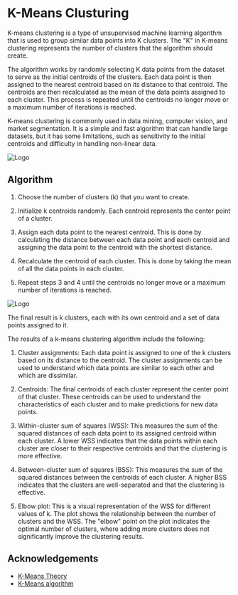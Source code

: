 # K-Means Clusturing

K-means clustering is a type of unsupervised machine learning algorithm that is used to group similar data points into K clusters. The "K" in K-means clustering represents the number of clusters that the algorithm should create. 

The algorithm works by randomly selecting K data points from the dataset to serve as the initial centroids of the clusters. Each data point is then assigned to the nearest centroid based on its distance to that centroid. The centroids are then recalculated as the mean of the data points assigned to each cluster. This process is repeated until the centroids no longer move or a maximum number of iterations is reached.

K-means clustering is commonly used in data mining, computer vision, and market segmentation. It is a simple and fast algorithm that can handle large datasets, but it has some limitations, such as sensitivity to the initial centroids and difficulty in handling non-linear data.


![Logo](https://i.imgur.com/S65Sk9c.jpg)


## Algorithm
1. Choose the number of clusters (k) that you want to create.

2. Initialize k centroids randomly. Each centroid represents the center point of a cluster.

3. Assign each data point to the nearest centroid. This is done by calculating the distance between each data point and each centroid and assigning the data point to the centroid with the shortest distance.

4. Recalculate the centroid of each cluster. This is done by taking the mean of all the data points in each cluster.

5. Repeat steps 3 and 4 until the centroids no longer move or a maximum number of iterations is reached.

![Logo](https://i.imgur.com/k4XcapI.gif)

The final result is k clusters, each with its own centroid and a set of data points assigned to it.


The results of a k-means clustering algorithm include the following:

1. Cluster assignments: Each data point is assigned to one of the k clusters based on its distance to the centroid. The cluster assignments can be used to understand which data points are similar to each other and which are dissimilar.

2. Centroids: The final centroids of each cluster represent the center point of that cluster. These centroids can be used to understand the characteristics of each cluster and to make predictions for new data points.

3. Within-cluster sum of squares (WSS): This measures the sum of the squared distances of each data point to its assigned centroid within each cluster. A lower WSS indicates that the data points within each cluster are closer to their respective centroids and that the clustering is more effective.

4. Between-cluster sum of squares (BSS): This measures the sum of the squared distances between the centroids of each cluster. A higher BSS indicates that the clusters are well-separated and that the clustering is effective.

5. Elbow plot: This is a visual representation of the WSS for different values of k. The plot shows the relationship between the number of clusters and the WSS. The "elbow" point on the plot indicates the optimal number of clusters, where adding more clusters does not significantly improve the clustering results.

## Acknowledgements

 - [K-Means Theory ](https://www.analyticsvidhya.com/blog/2019/08/comprehensive-guide-k-means-clustering/)
 - [K-Means algorithm](https://mubaris.com/posts/kmeans-clustering/)
